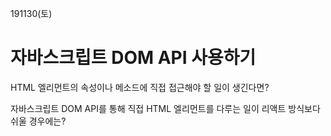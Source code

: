 191130(토)

# 자바스크립트 DOM API 사용하기



HTML 엘리먼트의 속성이나 메소드에 직접 접근해야 할 일이 생긴다면? 

자바스크립트 DOM API를 통해 직접 HTML 엘리먼트를 다루는 일이 리액트 방식보다 쉬울 경우에는?






